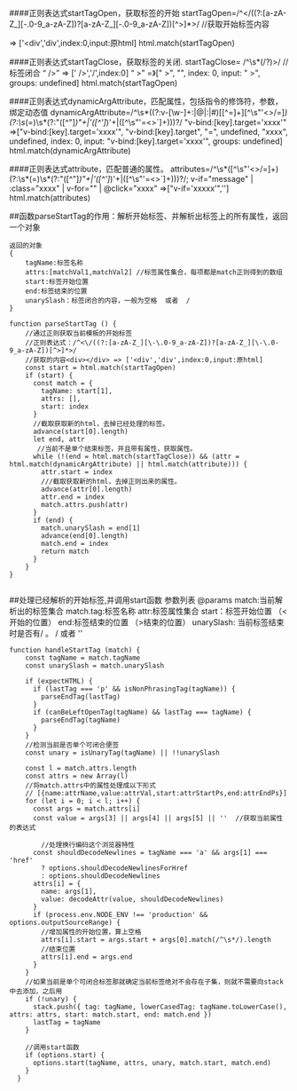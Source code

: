 
####正则表达式startTagOpen，获取标签的开始
    startTagOpen=/^<\/((?:[a-zA-Z_][\-\.0-9_a-zA-Z])?[a-zA-Z_][\-\.0-9_a-zA-Z])[^>]*>/
    //获取开始标签内容  <div></div> => ['<div','div',index:0,input:原html] 
    html.match(startTagOpen)
    
####正则表达式startTagClose，获取标签的关闭.
    startTagClose= /^\s*(\/?)>/
    //标签闭合 “ />” => [' />','/',index:0]  “  >” =》[" >", "", index: 0, input: " >", groups: undefined]
    html.match(startTagOpen)  
    
####正则表达式dynamicArgAttribute，匹配属性，包括指令的修饰符，参数，绑定动态值
    dynamicArgAttribute=/^\s*((?:v-[\w-]+:|@|:|#)\[[^=]+\][^\s"'<>\/=]*)(?:\s*(=)\s*(?:"([^"]*)"+|'([^']*)'+|([^\s"'=<>`]+)))?/
    "v-bind:[key].target='xxxx'" =>["v-bind:[key].target='xxxx'", "v-bind:[key].target", "=", undefined, "xxxx", undefined, index: 0, input: "v-bind:[key].target='xxxx'", groups: undefined]
    html.match(dynamicArgAttribute)
    
####正则表达式attribute，匹配普通的属性。
    attributes=/^\s*([^\s"'<>\/=]+)(?:\s*(=)\s*(?:"([^"]*)"+|'([^']*)'+|([^\s"'=<>`]+)))?/;
    v-if="message" | :class="xxxx" | v-for="" | @click="xxxx" =>["v-if='xxxxx'",'']  
    html.match(attributes)

##函数parseStartTag的作用：解析开始标签、并解析出标签上的所有属性，返回一个对象
```
返回的对象
{
    tagName:标签名称
    attrs:[matchVal1,matchVal2] //标签属性集合，每项都是match正则得到的数组
    start:标签开始位置
    end:标签结束的位置
    unarySlash：标签闭合的内容，一般为空格  或者  /
}

function parseStartTag () {
    //通过正则获取当前模板的开始标签
    //正则表达式：/^<\/((?:[a-zA-Z_][\-\.0-9_a-zA-Z])?[a-zA-Z_][\-\.0-9_a-zA-Z])[^>]*>/
    //获取的内容<div></div> => ['<div','div',index:0,input:原html] 
    const start = html.match(startTagOpen)
    if (start) {
      const match = {
        tagName: start[1],
        attrs: [],
        start: index
      }
      //截取获取新的html，去掉已经处理的标签。
      advance(start[0].length)
      let end, attr
       //当前不是单个结束标签，并且带有属性，获取属性。
      while (!(end = html.match(startTagClose)) && (attr = html.match(dynamicArgAttribute) || html.match(attribute))) {
        attr.start = index
        ///截取获取新的html，去掉正则出来的属性。
        advance(attr[0].length)
        attr.end = index
        match.attrs.push(attr)
      }
      if (end) {
        match.unarySlash = end[1]
        advance(end[0].length)
        match.end = index
        return match
      }
    }
}


```
##处理已经解析的开始标签,并调用start函数
   参数列表
   @params match:当前解析出的标签集合
   match.tag:标签名称
   attr:标签属性集合
   start：标签开始位置 （<开始的位置）
   end:标签结束的位置  （>结束的位置）
   unarySlash: 当前标签结束时是否有/  。 /  或者 ''
```
function handleStartTag (match) {
    const tagName = match.tagName
    const unarySlash = match.unarySlash
    
    if (expectHTML) {
      if (lastTag === 'p' && isNonPhrasingTag(tagName)) {
        parseEndTag(lastTag)
      }
      if (canBeLeftOpenTag(tagName) && lastTag === tagName) {
        parseEndTag(tagName)
      }
    }
    //检测当前是否单个可闭合便签
    const unary = isUnaryTag(tagName) || !!unarySlash
    
    const l = match.attrs.length
    const attrs = new Array(l)
    //将match.attrs中的属性处理成以下形式
    // [{name:attrName,value:attrVal,start:attrStartPs,end:attrEndPs}]
    for (let i = 0; i < l; i++) {
      const args = match.attrs[i]
      const value = args[3] || args[4] || args[5] || ''  //获取当前属性的表达式
        
        //处理换行编码这个浏览器特性
      const shouldDecodeNewlines = tagName === 'a' && args[1] === 'href'
        ? options.shouldDecodeNewlinesForHref
        : options.shouldDecodeNewlines
      attrs[i] = {
        name: args[1],
        value: decodeAttr(value, shouldDecodeNewlines)
      }
      if (process.env.NODE_ENV !== 'production' && options.outputSourceRange) {
        //增加属性的开始位置，算上空格
        attrs[i].start = args.start + args[0].match(/^\s*/).length
        //结束位置
        attrs[i].end = args.end
      }
    }
    //如果当前是单个可闭合标签那就确定当前标签绝对不会存在子集，则就不需要向stack中去添加，之后用
    if (!unary) {
      stack.push({ tag: tagName, lowerCasedTag: tagName.toLowerCase(), attrs: attrs, start: match.start, end: match.end })
      lastTag = tagName
    }
    
    //调用start函数
    if (options.start) {
      options.start(tagName, attrs, unary, match.start, match.end)
    }
  }
```
